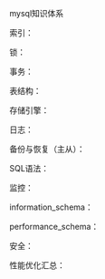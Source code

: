 mysql知识体系

索引：

锁：

事务：

表结构：

存储引擎：

日志：

备份与恢复（主从）：

SQL语法：

监控：

information_schema：

performance_schema：

安全：

性能优化汇总：